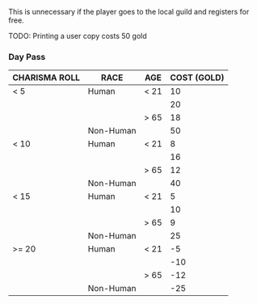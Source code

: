 This is unnecessary if the player goes to the local guild and registers for free.

TODO: Printing a user copy costs 50 gold

### Day Pass
| CHARISMA ROLL | RACE | AGE | COST (GOLD) |
|- |-|-|-|
|< 5| Human| < 21| 10 |
| | | | 20|
| | | > 65| 18 |
| | Non-Human| | 50 |
|< 10| Human| < 21| 8|
| | | | 16 |
| | | > 65| 12 |
| | Non-Human| | 40 |
|< 15| Human| < 21| 5 |
| | | | 10|
| | | > 65| 9 |
| | Non-Human| | 25 |
|>= 20| Human| < 21| -5 |
| | | | -10 |
| | | > 65| -12 |
| | Non-Human| | -25 |